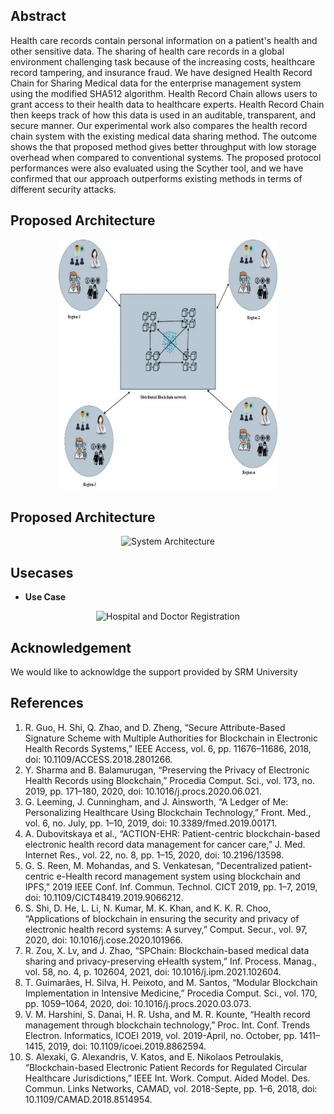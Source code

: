 

## Abstract 
Health care records contain personal information on a patient's health and other sensitive data. The sharing of health care records in a global environment challenging task because of the increasing costs, healthcare record tampering, and insurance fraud. We have designed Health Record Chain for Sharing Medical data for the enterprise management system using the modified SHA512 algorithm. Health Record Chain allows users to grant access to their health data to healthcare experts. Health Record Chain then keeps track of how this data is used in an auditable, transparent, and secure manner. Our experimental work also compares the health record chain system with the existing medical data sharing method. The outcome shows the that proposed method gives better throughput with low storage overhead when compared to conventional systems. The proposed protocol performances were also evaluated using the Scyther tool, and we have confirmed that our approach outperforms existing methods in terms of different security attacks.




## Proposed Architecture 
<p align="center">
<img src="https://github.com/nrmkarthi/Global-Medical-Record-Sharing/blob/main/Assests/System_Architecture/overview.jpg" alt="System Architecture" width="350" height="400">
</p>




## Proposed Architecture 
<p align="center">
<img src="https://github.com/nrmkarthi/Global-Medical-Record-Sharing/blob/main/Assets/System_Architecture/System_Architecture.png" alt="System Architecture" width="350" height="400">
</p>



## Usecases 
  - <b>Use Case</b>
  
  <p align="center">
  <img src="https://github.com/nrmkarthi/Global-Medical-Record-Sharing/blob/main/Assets/Usecases/use.png" alt="Hospital and Doctor Registration" width="500" height="400">
  </p>
  
 


## Acknowledgement
We would like to acknowldge the support provided by SRM University

## References
1.	R. Guo, H. Shi, Q. Zhao, and D. Zheng, “Secure Attribute-Based Signature Scheme with Multiple Authorities for Blockchain in Electronic Health Records Systems,” IEEE Access, vol. 6, pp. 11676–11686, 2018, doi: 10.1109/ACCESS.2018.2801266.
2.	Y. Sharma and B. Balamurugan, “Preserving the Privacy of Electronic Health Records using Blockchain,” Procedia Comput. Sci., vol. 173, no. 2019, pp. 171–180, 2020, doi: 10.1016/j.procs.2020.06.021.
3.	G. Leeming, J. Cunningham, and J. Ainsworth, “A Ledger of Me: Personalizing Healthcare Using Blockchain Technology,” Front. Med., vol. 6, no. July, pp. 1–10, 2019, doi: 10.3389/fmed.2019.00171.
4.	A. Dubovitskaya et al., “ACTION-EHR: Patient-centric blockchain-based electronic health record data management for cancer care,” J. Med. Internet Res., vol. 22, no. 8, pp. 1–15, 2020, doi: 10.2196/13598.
5.	G. S. Reen, M. Mohandas, and S. Venkatesan, "Decentralized patient-centric e-Health record management system using blockchain and IPFS," 2019 IEEE Conf. Inf. Commun. Technol. CICT 2019, pp. 1–7, 2019, doi: 10.1109/CICT48419.2019.9066212.
6.	S. Shi, D. He, L. Li, N. Kumar, M. K. Khan, and K. K. R. Choo, “Applications of blockchain in ensuring the security and privacy of electronic health record systems: A survey,” Comput. Secur., vol. 97, 2020, doi: 10.1016/j.cose.2020.101966.
7.	R. Zou, X. Lv, and J. Zhao, “SPChain: Blockchain-based medical data sharing and privacy-preserving eHealth system,” Inf. Process. Manag., vol. 58, no. 4, p. 102604, 2021, doi: 10.1016/j.ipm.2021.102604.
8.	T. Guimarães, H. Silva, H. Peixoto, and M. Santos, “Modular Blockchain Implementation in Intensive Medicine,” Procedia Comput. Sci., vol. 170, pp. 1059–1064, 2020, doi: 10.1016/j.procs.2020.03.073.
9.	V. M. Harshini, S. Danai, H. R. Usha, and M. R. Kounte, “Health record management through blockchain technology,” Proc. Int. Conf. Trends Electron. Informatics, ICOEI 2019, vol. 2019-April, no. October, pp. 1411–1415, 2019, doi: 10.1109/icoei.2019.8862594.
10.	 S. Alexaki, G. Alexandris, V. Katos, and E. Nikolaos Petroulakis, “Blockchain-based Electronic Patient Records for Regulated Circular Healthcare Jurisdictions,” IEEE Int. Work. Comput. Aided Model. Des. Commun. Links Networks, CAMAD, vol. 2018-Septe, pp. 1–6, 2018, doi: 10.1109/CAMAD.2018.8514954.

